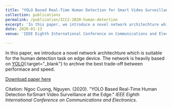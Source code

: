 ```yaml
---
title: "YOLO Based Real-Time Human Detection for Smart Video Surveillance at the Edge"
collection: publications
permalink: /publication/ICC2-2020-human-detection
excerpt: 'In this paper, we introduce a novel network architechture which is suitable for the human detection task on edge device. The network is heavily based on YOLO'
date: 2020-01-13
venue: 'IEEE Eighth International Conference on Communications and Electronics'

---
```

In this paper, we introduce a novel network architechture which is suitable for the human detection task on edge device. The network is heavily based on [YOLO](https://arxiv.org/abs/1612.08242){:target="_blank"} to archive the best trade-off between performace and speed.

[Download paper here](http://cuongnn218.github.io/files/ICCE-human-detection.pdf)

Citation: Ngoc Cuong, Nguyen. (2020). "YOLO Based Real-Time Human Detection forSmart Video Surveillance at the Edge." <i>IEEE Eighth International Conference on Communications and Electronics</i>.